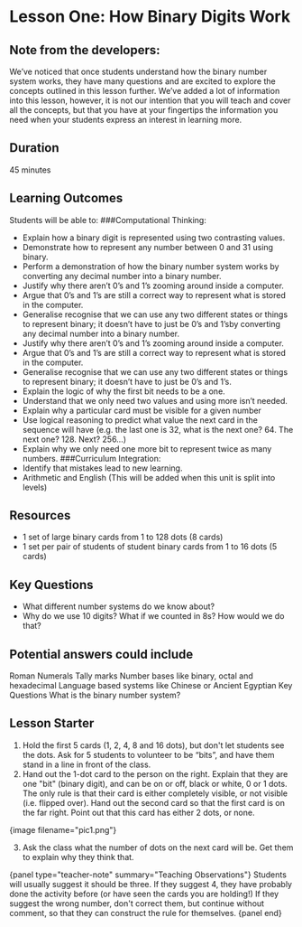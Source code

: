 # Lesson One: How Binary Digits Work

## Note from the developers: 
We’ve noticed that once students understand how the binary number system works, they have many questions and are excited to explore the concepts outlined in this lesson further. We’ve added a lot of information into this lesson, however, it is not our intention that you will teach and cover all the concepts, but that you have at your fingertips the information you need when your students express an interest in learning more.

## Duration
45 minutes

## Learning Outcomes
Students will be able to:
###Computational Thinking:
- Explain how a binary digit is represented using two contrasting values.
- Demonstrate how to represent any number between 0 and 31 using binary.
- Perform a demonstration of how the binary number system works by converting any decimal number into a binary number.
- Justify why there aren’t 0’s and 1’s zooming around inside a computer.
- Argue that 0’s and 1’s are still a correct way to represent what is stored in the computer.
- Generalise recognise that we can use any two different states or things to represent binary; it doesn’t have to just be 0’s and 1’sby converting any decimal number into a binary number.
- Justify why there aren’t 0’s and 1’s zooming around inside a computer.
- Argue that 0’s and 1’s are still a correct way to represent what is stored in the computer.
- Generalise recognise that we can use any two different states or things to represent binary; it doesn’t have to just be 0’s and 1’s.
- Explain the logic of why the first bit needs to be a one. 
- Understand that we only need two values and using more isn’t needed.
- Explain why a particular card must be visible for a given number 
- Use logical reasoning to predict what value the next card in the sequence will have (e.g. the last one is 32, what is the next one? 64. The next one? 128. Next? 256…)
- Explain why we only need one more bit to represent twice as many numbers.
###Curriculum Integration:
- Identify that mistakes lead to new learning.
- Arithmetic and English (This will be added when this unit is split into levels)

## Resources
- 1 set of large binary cards from 1 to 128 dots (8 cards)
- 1 set per pair of students of student binary cards from 1 to 16 dots (5 cards)

## Key Questions
- What different number systems do we know about?
- Why do we use 10 digits? What if we counted in 8s? How would we do that? 

## Potential answers could include
Roman Numerals
Tally marks
Number bases like binary, octal and hexadecimal
Language based systems like Chinese or Ancient Egyptian
Key Questions
What is the binary number system? 

## Lesson Starter
1. Hold the first 5 cards (1, 2, 4, 8 and 16 dots), but don't let students see the dots. Ask for 5 students to volunteer to be “bits”, and have them stand in a line in front of the class.
2. Hand out the 1-dot card to the person on the right. Explain that they are one "bit" (binary digit), and can be on or off, black or white, 0 or 1 dots. The only rule is that their card is either completely visible, or not visible (i.e. flipped over). Hand out the second card so that the first card is on the far right. Point out that this card has either 2 dots, or none. 

{image filename="pic1.png"}

3. Ask the class what the number of dots on the next card will be. Get them to explain why they think that.

{panel type="teacher-note" summary="Teaching Observations"}
Students will usually suggest it should be three. If they suggest 4, they have probably done the activity before (or have seen the cards you are holding!) If they suggest the wrong number, don't correct them, but continue without comment, so that they can construct the rule for themselves.
{panel end}
